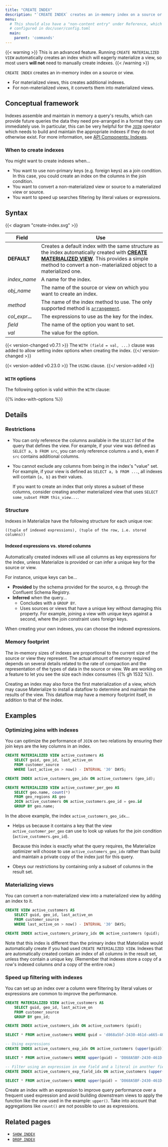 ```yaml
---
title: "CREATE INDEX"
description: "`CREATE INDEX` creates an in-memory index on a source or view."
menu:
  # This should also have a "non-content entry" under Reference, which is
  # configured in doc/user/config.toml
  main:
    parent: 'commands'
---
```


{{< warning >}} This is an advanced feature. Running `CREATE MATERIALIZED VIEW` automatically
creates an index which will eagerly materialize a view, so most users **will not**
need to manually create indexes. {{< /warning >}}

`CREATE INDEX` creates an in-memory index on a source or view.

-   For materialized views, this creates additional indexes.
-   For non-materialized views, it converts them into materialized views.

## Conceptual framework

Indexes assemble and maintain in memory a query's results, which can
provide future queries the data they need pre-arranged in a format they can immediately use.
In particular, this can be very helpful for the [`JOIN`](../join) operator which needs
to build and maintain the appropriate indexes if they do not otherwise exist.
For more information, see [API Components: Indexes](/overview/api-components#indexes).

### When to create indexes

You might want to create indexes when...

-   You want to use non-primary keys (e.g. foreign keys) as a join condition.
    In this case, you could create an index on the columns in the join condition.
-   You want to convert a non-materialized view or source to a materialized view or source.
-   You want to speed up searches filtering by literal values or expressions.

## Syntax

{{< diagram "create-index.svg" >}}

Field | Use
------|-----
**DEFAULT** | Creates a default index with the same structure as the index automatically created with [**CREATE MATERIALIZED VIEW**](/sql/create-materialized-view). This provides a simple method to convert a non-materialized object to a materialized one.
_index&lowbar;name_ | A name for the index.
_obj&lowbar;name_ | The name of the source or view on which you want to create an index.
_method_ | The name of the index method to use. The only supported method is [`arrangement`](/overview/arrangements).
_col&lowbar;expr_**...** | The expressions to use as the key for the index.
_field_ | The name of the option you want to set.
_val_ | The value for the option.

{{< version-changed v0.7.1 >}}
The `WITH (field = val, ...)` clause was added to allow setting index options
when creating the index.
{{</ version-changed >}}

{{< version-added v0.23.0 >}}
The `USING` clause.
{{</ version-added >}}

### `WITH` options

The following option is valid within the `WITH` clause:

{{% index-with-options %}}

## Details

### Restrictions

-   You can only reference the columns available in the `SELECT` list of the query
    that defines the view. For example, if your view was defined as `SELECT a, b FROM src`, you can only reference columns `a` and `b`, even if `src` contains
    additional columns.

-   You cannot exclude any columns from being in the index's "value" set. For
    example, if your view is defined as `SELECT a, b FROM ...`, all indexes will
    contain `{a, b}` as their values.

    If you want to create an index that only stores a subset of these columns,
    consider creating another materialized view that uses `SELECT some_subset FROM this_view...`.

### Structure

Indexes in Materialize have the following structure for each unique row:

```nofmt
((tuple of indexed expressions), (tuple of the row, i.e. stored columns))
```

#### Indexed expressions vs. stored columns

Automatically created indexes will use all columns as key expressions for the
index, unless Materialize is provided or can infer a unique key for the source
or view.

For instance, unique keys can be...

-   **Provided** by the schema provided for the source, e.g. through the Confluent
    Schema Registry.
-   **Inferred** when the query...
    -   Concludes with a `GROUP BY`.
    -   Uses sources or views that have a unique key without damaging this property.
        For example, joining a view with unique keys against a second, where the join
        constraint uses foreign keys.

When creating your own indexes, you can choose the indexed expressions.

### Memory footprint

The in-memory sizes of indexes are proportional to the current size of the source
or view they represent. The actual amount of memory required depends on several
details related to the rate of compaction and the representation of the types of
data in the source or view. We are working on a feature to let you see the size
each index consumes {{% gh 1532 %}}.

Creating an index may also force the first materialization of a view, which may
cause Materialize to install a dataflow to determine and maintain the results of
the view. This dataflow may have a memory footprint itself, in addition to that
of the index.

## Examples

### Optimizing joins with indexes

You can optimize the performance of `JOIN` on two relations by ensuring their
join keys are the key columns in an index.

```sql
CREATE MATERIALIZED VIEW active_customers AS
    SELECT guid, geo_id, last_active_on
    FROM customer_source
    WHERE last_active_on > now() - INTERVAL '30' DAYS;

CREATE INDEX active_customers_geo_idx ON active_customers (geo_id);

CREATE MATERIALIZED VIEW active_customer_per_geo AS
    SELECT geo.name, count(*)
    FROM geo_regions AS geo
    JOIN active_customers ON active_customers.geo_id = geo.id
    GROUP BY geo.name;
```

In the above example, the index `active_customers_geo_idx`...

-   Helps us because it contains a key that the view `active_customer_per_geo` can
    use to look up values for the join condition (`active_customers.geo_id`).

    Because this index is exactly what the query requires, the Materialize
    optimizer will choose to use `active_customers_geo_idx` rather than build
    and maintain a private copy of the index just for this query.

-   Obeys our restrictions by containing only a subset of columns in the result
    set.

### Materializing views

You can convert a non-materialized view into a materialized view by adding an
index to it.

```sql
CREATE VIEW active_customers AS
    SELECT guid, geo_id, last_active_on
    FROM customer_source
    WHERE last_active_on > now() - INTERVAL '30' DAYS;

CREATE INDEX active_customers_primary_idx ON active_customers (guid);
```

Note that this index is different than the primary index that Materialize would
automatically create if you had used `CREATE MATERIALIZED VIEW`. Indexes that
are automatically created contain an index of all columns in the result set,
unless they contain a unique key. (Remember that indexes store a copy of a
row's indexed columns _and_ a copy of the entire row.)

### Speed up filtering with indexes

You can set up an index over a column were filtering by literal values or expressions are common to improve the performance.

```sql
CREATE MATERIALIZED VIEW active_customers AS
    SELECT guid, geo_id, last_active_on
    FROM customer_source
    GROUP BY geo_id;

CREATE INDEX active_customers_idx ON active_customers (guid);

SELECT * FROM active_customers WHERE guid = 'd868a5bf-2430-461d-a665-40418b1125e7';

-- Using expressions
CREATE INDEX active_customers_exp_idx ON active_customers (upper(guid));

SELECT * FROM active_customers WHERE upper(guid) = 'D868A5BF-2430-461D-A665-40418B1125E7';

-- Filter using an expression in one field and a literal in another field
CREATE INDEX active_customers_exp_field_idx ON active_customers (upper(guid), geo_id);

SELECT * FROM active_customers WHERE upper(guid) = 'D868A5BF-2430-461D-A665-40418B1125E7' and geo_id = 'ID_8482';
```

Create an index with an expression to improve query performance over a frequent used expression and
avoid building downstream views to apply the function like the one used in the example: `upper()`.
Take into account that aggregations like `count()` are not possible to use as expressions.

## Related pages

-   [`SHOW INDEX`](../show-index)
-   [`DROP INDEX`](../drop-index)
